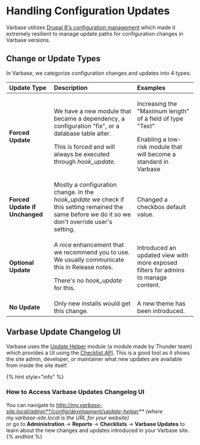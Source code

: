 # Handling Configuration Updates

Varbase utilizes [Drupal 8's configuration management](https://www.drupal.org/docs/8/configuration-management) which made it extremely resilient to manage update paths for configuration changes in Varbase versions. 

## Change or Update Types

In Varbase, we categorize configuration changes and updates into 4 types:

<table>
  <thead>
    <tr>
      <th style="text-align:left">Update Type</th>
      <th style="text-align:left">Description</th>
      <th style="text-align:left">Examples</th>
    </tr>
  </thead>
  <tbody>
    <tr>
      <td style="text-align:left"><b>Forced Update</b>
      </td>
      <td style="text-align:left">
        <p>We have a new module that became a dependency, a configuration &quot;fix&quot;,
          or a database table alter.</p>
        <p>This is forced and will always be executed through <em>hook_update</em>.</p>
      </td>
      <td style="text-align:left">
        <p>Increasing the &quot;Maximum length&quot; of a field of type &quot;Text&quot;</p>
        <p></p>
        <p>Enabling a low-risk module that will become a standard in Varbase</p>
      </td>
    </tr>
    <tr>
      <td style="text-align:left"><b>Forced Update if Unchanged</b>
      </td>
      <td style="text-align:left">Mostly a configuration change. In the <em>hook_update</em> we check if this
        setting remained the same before we do it so we don&apos;t override user&apos;s
        setting.</td>
      <td style="text-align:left">Changed a checkbox default value.</td>
    </tr>
    <tr>
      <td style="text-align:left"><b>Optional Update</b>
      </td>
      <td style="text-align:left">
        <p>A nice enhancement that we recommend you to use. We usually communicate
          this in Release notes.</p>
        <p>There&apos;s no <em>hook_update</em> for this.</p>
      </td>
      <td style="text-align:left">Introduced an updated view with more exposed filters for admins to manage
        content.</td>
    </tr>
    <tr>
      <td style="text-align:left"><b>No Update</b>
      </td>
      <td style="text-align:left">Only new installs would get this change.</td>
      <td style="text-align:left">A new theme has been introduced.</td>
    </tr>
  </tbody>
</table>

## Varbase Update Changelog UI

Varbase uses the [Update Helper](https://www.drupal.org/project/update_helper) module \(a module made by Thunder team\) which provides a UI using the [Checklist API](https://www.drupal.org/project/checklistapi). This is a good tool as it shows the site admin, developer, or maintainer what new updates are available from inside the site itself.

{% hint style="info" %}
### How to Access Varbase Updates Changelog UI

You can navigate to _http://my.varbase-site.local/admin**/config/development/update-helper**_ _\(where my.varbase-site.local is the URL for your website\)_  
or go to **Administration** → **Reports** → **Checklists** → **Varbase Updates** to learn about the new changes and updates introduced in your Varbase site.
{% endhint %}



